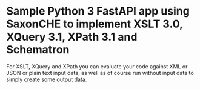 # Sample Python 3 FastAPI app using SaxonCHE to implement XSLT 3.0, XQuery 3.1, XPath 3.1 and Schematron

For XSLT, XQuery and XPath you can evaluate your code against XML or JSON or plain text input data, as well as of course run without input data to simply create some output data.
